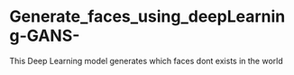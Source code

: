 # Generate_faces_using_deepLearning-GANS-
This Deep Learning model generates which faces dont exists in the world
